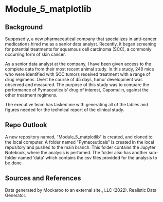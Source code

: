 # Module_5_matplotlib
## Background 
Supposedly, a new pharmaceutical company that specializes in anti-cancer medications hired me as a senior data analyst. Recently, it began screening for potential treatments for squamous cell carcinoma (SCC), a commonly occurring form of skin cancer.

As a senior data analyst at the company, I have been given access to the complete data from their most recent animal study. In this study, 249 mice who were identified with SCC tumors received treatment with a range of drug regimens. Overt he course of 45 days, tumor development was observed and measured. The purpose of this study was to compare the performance of Pymaceuticals’ drug of interest, Capomulin, against the other treatment regimens.

The executive team has tasked me with generating all of the tables and figures needed for the technical report of the clinical study.

## Repo Outlook
A new repository named, "Module_5_matplotlib" is created, and cloned to the local computer. A folder named "Pymaceuticals" is created in the local repository and pushed to the main branch. This folder contains the Jupyter Notebook, where the analysis is perfomed. The folder also has another sub-folder named 'data' which contains the csv files provided for the analysis to be done. 

##  Sources and References
Data generated by Mockaroo to an external site., LLC (2022). Realistic Data Generator.
